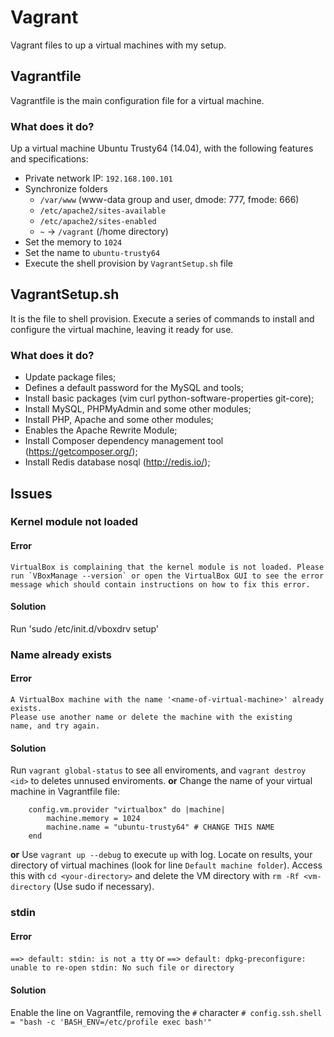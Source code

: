 # Vagrant

Vagrant files to up a virtual machines with my setup.

## Vagrantfile

Vagrantfile is the main configuration file for a virtual machine.

### What does it do?

Up a virtual machine Ubuntu Trusty64 (14.04), with the following features and specifications:

- Private network IP: `192.168.100.101`
- Synchronize folders
  - `/var/www` (www-data group and user, dmode: 777, fmode: 666)
  - `/etc/apache2/sites-available`
  - `/etc/apache2/sites-enabled`
  - `~` -> `/vagrant` (/home directory)
- Set the memory to `1024`
- Set the name to `ubuntu-trusty64`
- Execute the shell provision by `VagrantSetup.sh` file

## VagrantSetup.sh

It is the file to shell provision. Execute a series of commands to install and configure the virtual machine, leaving it ready for use.

### What does it do?

- Update package files;
- Defines a default password for the MySQL and tools;
- Install basic packages (vim curl python-software-properties git-core);
- Install MySQL, PHPMyAdmin and some other modules;
- Install PHP, Apache and some other modules;
- Enables the Apache Rewrite Module;
- Install Composer dependency management tool (https://getcomposer.org/);
- Install Redis database nosql (http://redis.io/);

## Issues

### Kernel module not loaded

#### Error
```
VirtualBox is complaining that the kernel module is not loaded. Please
run `VBoxManage --version` or open the VirtualBox GUI to see the error
message which should contain instructions on how to fix this error.
```

#### Solution
Run 'sudo /etc/init.d/vboxdrv setup'

### Name already exists

#### Error
```
A VirtualBox machine with the name '<name-of-virtual-machine>' already exists.
Please use another name or delete the machine with the existing
name, and try again.
```

#### Solution
Run `vagrant global-status` to see all enviroments, and `vagrant destroy <id>` to deletes unnused enviroments.
**or**
Change the name of your virtual machine in Vagrantfile file:
```
	config.vm.provider "virtualbox" do |machine|
		machine.memory = 1024
		machine.name = "ubuntu-trusty64" # CHANGE THIS NAME
	end
```
**or**
Use `vagrant up --debug` to execute `up` with log.
Locate on results, your directory of virtual machines (look for line `Default machine folder`).
Access this with `cd <your-directory>` and delete the VM directory with `rm -Rf <vm-directory` (Use sudo if necessary).

### stdin

#### Error
`==> default: stdin: is not a tty` or
`==> default: dpkg-preconfigure: unable to re-open stdin: No such file or directory`

#### Solution
Enable the line on Vagrantfile, removing the `#` character
`# config.ssh.shell = "bash -c 'BASH_ENV=/etc/profile exec bash'"`
